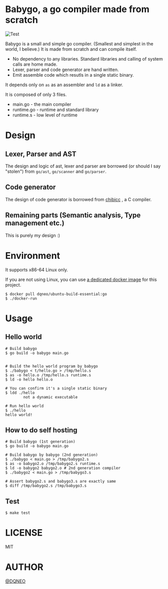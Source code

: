 # Babygo, a go compiler made from scratch

![Test](https://github.com/DQNEO/babygo/workflows/Test/badge.svg)

Babygo is a small and simple go compiler. (Smallest and simplest in the world, I believe.)
It is made from scratch and can compile itself.

* No dependency to any libraries. Standard libraries and calling of system calls are home made.
* Lexer, parser and code generator are hand written.
* Emit assemble code which resutls in a single static binary.

It depends only on `as` as an assembler and `ld` as a linker.

It is composed of only 3 files.

* main.go - the main compiler
* runtime.go - runtime and standard library
* runtime.s - low level of runtime

# Design

## Lexer, Parser and AST
The design and logic of ast, lexer and parser are borrowed (or should I say "stolen")  from `go/ast`, `go/scanner` and `go/parser`.

## Code generator
The design of code generator is borrowed from [chibicc](https://github.com/rui314/chibicc) , a C compiler.

## Remaining parts (Semantic analysis, Type management etc.)
This is purely my design :)

# Environment

It supports x86-64 Linux only.

If you are not using Linux, you can use [a dedicated docker image](https://hub.docker.com/r/dqneo/ubuntu-build-essential/tags) for this project.

```termiinal
$ docker pull dqneo/ubuntu-build-essential:go
$ ./docker-run
```

# Usage

## Hello world

```terminal
# Build babygo
$ go build -o babygo main.go


# Build the hello world program by babygo
$ ./babygo < t/hello.go > /tmp/hello.s
$ as -o hello.o /tmp/hello.s runtime.s
$ ld -o hello hello.o

# You can confirm it's a single static binary
$ ldd ./hello
        not a dynamic executable

# Run hello world
$ ./hello
hello world!
```

## How to do self hosting

```terminal
# Build babygo (1st generation)
$ go build -o babygo main.go

# Build babygo by babygo (2nd generation)
$ ./babygo < main.go > /tmp/babygo2.s
$ as -o babygo2.o /tmp/babygo2.s runtime.s
$ ld -o babygo2 babygo2.o # 2nd generation compiler
$ ./babygo2 < main.go > /tmp/babygo3.s

# Assert babygo2.s and babygo3.s are exactly same
$ diff /tmp/babygo2.s /tmp/babygo3.s
```

## Test

```terminal
$ make test
```

# LICENSE

MIT

# AUTHOR

[@DQNEO](https://twitter.com/DQNEO)
